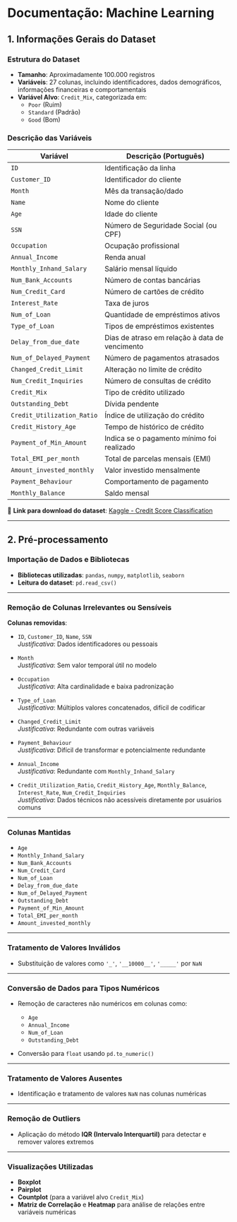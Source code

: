 # Documentação: Machine Learning

## 1. Informações Gerais do Dataset

### Estrutura do Dataset

- **Tamanho**: Aproximadamente 100.000 registros  
- **Variáveis**: 27 colunas, incluindo identificadores, dados demográficos, informações financeiras e comportamentais  
- **Variável Alvo**: `Credit_Mix`, categorizada em:
  - `Poor` (Ruim)
  - `Standard` (Padrão)
  - `Good` (Bom)

### Descrição das Variáveis

| Variável                     | Descrição (Português)                                     |
|-----------------------------|------------------------------------------------------------|
| `ID`                        | Identificação da linha                                     |
| `Customer_ID`               | Identificador do cliente                                   |
| `Month`                     | Mês da transação/dado                                     |
| `Name`                      | Nome do cliente                                           |
| `Age`                       | Idade do cliente                                          |
| `SSN`                       | Número de Seguridade Social (ou CPF)                      |
| `Occupation`                | Ocupação profissional                                     |
| `Annual_Income`             | Renda anual                                               |
| `Monthly_Inhand_Salary`     | Salário mensal líquido                                    |
| `Num_Bank_Accounts`         | Número de contas bancárias                                |
| `Num_Credit_Card`           | Número de cartões de crédito                              |
| `Interest_Rate`             | Taxa de juros                                             |
| `Num_of_Loan`               | Quantidade de empréstimos ativos                          |
| `Type_of_Loan`              | Tipos de empréstimos existentes                           |
| `Delay_from_due_date`       | Dias de atraso em relação à data de vencimento            |
| `Num_of_Delayed_Payment`    | Número de pagamentos atrasados                            |
| `Changed_Credit_Limit`      | Alteração no limite de crédito                            |
| `Num_Credit_Inquiries`      | Número de consultas de crédito                            |
| `Credit_Mix`                | Tipo de crédito utilizado                                 |
| `Outstanding_Debt`          | Dívida pendente                                           |
| `Credit_Utilization_Ratio`  | Índice de utilização do crédito                           |
| `Credit_History_Age`        | Tempo de histórico de crédito                             |
| `Payment_of_Min_Amount`     | Indica se o pagamento mínimo foi realizado                |
| `Total_EMI_per_month`       | Total de parcelas mensais (EMI)                           |
| `Amount_invested_monthly`   | Valor investido mensalmente                               |
| `Payment_Behaviour`         | Comportamento de pagamento                                |
| `Monthly_Balance`           | Saldo mensal                                              |

🔗 **Link para download do dataset**: [Kaggle - Credit Score Classification](https://www.kaggle.com/datasets/parisrohan/credit-score-classification/data)

---

## 2. Pré-processamento

### Importação de Dados e Bibliotecas

- **Bibliotecas utilizadas**: `pandas`, `numpy`, `matplotlib`, `seaborn`
- **Leitura do dataset**: `pd.read_csv()`

---

### Remoção de Colunas Irrelevantes ou Sensíveis

**Colunas removidas**:

- `ID`, `Customer_ID`, `Name`, `SSN`  
  *Justificativa*: Dados identificadores ou pessoais

- `Month`  
  *Justificativa*: Sem valor temporal útil no modelo

- `Occupation`  
  *Justificativa*: Alta cardinalidade e baixa padronização

- `Type_of_Loan`  
  *Justificativa*: Múltiplos valores concatenados, difícil de codificar

- `Changed_Credit_Limit`  
  *Justificativa*: Redundante com outras variáveis

- `Payment_Behaviour`  
  *Justificativa*: Difícil de transformar e potencialmente redundante

- `Annual_Income`  
  *Justificativa*: Redundante com `Monthly_Inhand_Salary`

- `Credit_Utilization_Ratio`, `Credit_History_Age`, `Monthly_Balance`, `Interest_Rate`, `Num_Credit_Inquiries`  
  *Justificativa*: Dados técnicos não acessíveis diretamente por usuários comuns

---

### Colunas Mantidas

- `Age`
- `Monthly_Inhand_Salary`
- `Num_Bank_Accounts`
- `Num_Credit_Card`
- `Num_of_Loan`
- `Delay_from_due_date`
- `Num_of_Delayed_Payment`
- `Outstanding_Debt`
- `Payment_of_Min_Amount`
- `Total_EMI_per_month`
- `Amount_invested_monthly`

---

### Tratamento de Valores Inválidos

- Substituição de valores como `'_'`, `'__10000__'`, `'_____'` por `NaN`

---

### Conversão de Dados para Tipos Numéricos

- Remoção de caracteres não numéricos em colunas como:
  - `Age`
  - `Annual_Income`
  - `Num_of_Loan`
  - `Outstanding_Debt`

- Conversão para `float` usando `pd.to_numeric()`

---

### Tratamento de Valores Ausentes

- Identificação e tratamento de valores `NaN` nas colunas numéricas

---

### Remoção de Outliers

- Aplicação do método **IQR (Intervalo Interquartil)** para detectar e remover valores extremos

---

### Visualizações Utilizadas

- **Boxplot**
- **Pairplot**
- **Countplot** (para a variável alvo `Credit_Mix`)
- **Matriz de Correlação** e **Heatmap** para análise de relações entre variáveis numéricas
